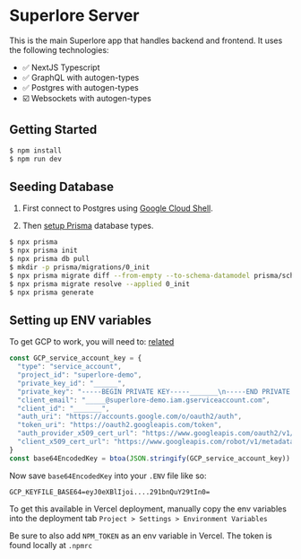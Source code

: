 # Superlore Server

This is the main Superlore app that handles backend and frontend.
It uses the following technologies:

- ✅ NextJS Typescript
- ✅ GraphQL with autogen-types
- ✅ Postgres with autogen-types
- ☑️ Websockets with autogen-types

## Getting Started

```bash
$ npm install
$ npm run dev
```

## Seeding Database

1. First connect to Postgres using [Google Cloud Shell](https://console.cloud.google.com/sql/instances/core-db-dev/overview?project=superlore-demo&cloudshell=true).

2. Then [setup Prisma](https://www.prisma.io/docs/getting-started/setup-prisma/add-to-existing-project/relational-databases/baseline-your-database-typescript-postgres) database types.

```bash
$ npx prisma
$ npx prisma init
$ npx prisma db pull
$ mkdir -p prisma/migrations/0_init
$ npx prisma migrate diff --from-empty --to-schema-datamodel prisma/schema.prisma --script > prisma/migrations/0_init/migration.sql
$ npx prisma migrate resolve --applied 0_init
$ npx prisma generate
```

## Setting up ENV variables

To get GCP to work, you will need to:
[related](https://github.com/orgs/vercel/discussions/219#discussioncomment-128702)

```js
const GCP_service_account_key = {
  "type": "service_account",
  "project_id": "superlore-demo",
  "private_key_id": "______",
  "private_key": "-----BEGIN PRIVATE KEY-----_______\n-----END PRIVATE KEY-----\n",
  "client_email": "_____@superlore-demo.iam.gserviceaccount.com",
  "client_id": "_______",
  "auth_uri": "https://accounts.google.com/o/oauth2/auth",
  "token_uri": "https://oauth2.googleapis.com/token",
  "auth_provider_x509_cert_url": "https://www.googleapis.com/oauth2/v1/certs",
  "client_x509_cert_url": "https://www.googleapis.com/robot/v1/metadata/x509/_______%40superlore-demo.iam.gserviceaccount.com"
}
const base64EncodedKey = btoa(JSON.stringify(GCP_service_account_key))
```

Now save `base64EncodedKey` into your `.ENV` file like so:

```.env
GCP_KEYFILE_BASE64=eyJ0eXBlIjoi....291bnQuY29tIn0=
```

To get this available in Vercel deployment, manually copy the env variables into the deployment tab `Project > Settings > Environment Variables`

Be sure to also add `NPM_TOKEN` as an env variable in Vercel. The token is found locally at `.npmrc`